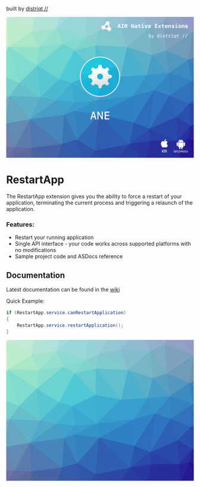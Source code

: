 built by [distriqt //](https://airnativeextensions.com) 

![](images/hero.png)

# RestartApp

The RestartApp extension gives you the ability to force a restart of your application, terminating the current process and triggering a relaunch of the application. 


### Features:

- Restart your running application
- Single API interface - your code works across supported platforms with no modifications
- Sample project code and ASDocs reference




## Documentation

Latest documentation can be found in the [wiki](https://github.com/distriqt/ANE-RestartApp/wiki)

Quick Example: 

```actionscript
if (RestartApp.service.canRestartApplication)
{
    RestartApp.service.restartApplication();
}
```


![](images/promo.png)



